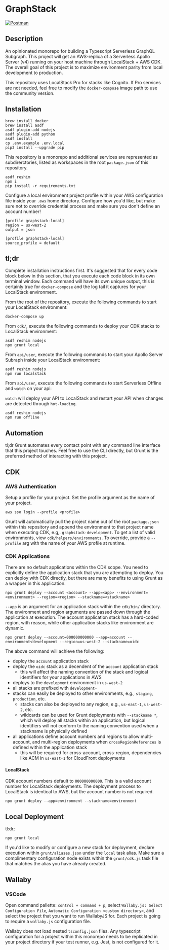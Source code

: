 # GraphStack

[![Postman](https://img.shields.io/badge/Postman-FF6C37?style=for-the-badge&logo=postman&logoColor=white)](https://www.postman.com/fattist/workspace/coada/collection/11209-aad271c3-d6d3-4fcc-a22a-9aa230678dc4)


## Description

An opinionated monorepo for building a Typescript Serverless GraphQL Subgraph. This project will get an AWS-replica of a Serverless Apollo Server (v4) running on your host machine through LocalStack + AWS CDK. The overall goal of this project is to maximize environment parity from local development to production.

This repository uses LocalStack Pro for stacks like Cognito. If Pro services are not needed, feel free to modify the `docker-compose` image path to use the community version.

## Installation

```
brew install docker
brew install asdf
asdf plugin-add nodejs
asdf plugin-add python
asdf install
cp .env.example .env.local
pip3 install --upgrade pip
```

This repository is a monorepo and additional services are represented as subdirerctories, listed as workspaces in the root `package.json` of this repository.

```
asdf reshim
npm i
pip install -r requirements.txt
```

Configure a local environment project profile within your AWS configuration file inside your `.aws` home directory. Configure how you'd like, but make sure not to override credential process and make sure you don't define an account number!

```
[profile graphstack-local]
region = us-west-2
output = json
```

```
[profile graphstack-local]
source_profile = default
```

## tl;dr

Complete installation instructions first. It's suggested that for every code block below in this section, that you execute each code block in its own terminal window. Each command will have its own unique output, this is certainly true for `docker-compose` and the log tail it captures for your LocalStack environment.

From the root of the repository, execute the following commands to start your LocalStack environment:

```
docker-compose up
```

From `cdk/`, execute the following commands to deploy your CDK stacks to LocalStack environment:

```
asdf reshim nodejs
npx grunt local
```

From `api/user`, execute the following commands to start your Apollo Server Subraph inside your LocalStack environment:

```
asdf reshim nodejs
npm run localstack
```

From `api/user`, execute the following commands to start Serverless Offline and `watch` on your api:

`watch` will deploy your API to LocalStack and restart your API when changes are detected through `hot-loading`.

```
asdf reshim nodejs
npm run offline
```

## Automation

tl;dr Grunt automates every contact point with any command line interface that this project touches. Feel free to use the CLI directly, but Grunt is the preferred method of interacting with this project.

## CDK

### AWS Authentication

Setup a profile for your project. Set the profile argument as the name of your project.

```
aws sso login --profile <profile>
```

Grunt will automatically pull the project name out of the root `package.json` within this repository and append the environment to that project name when executing CDK, e.g,. `graphstack-development`. To get a list of valid environments, view `cdk/helpers/environments`. To override, provide a `--profile` arg with the name of your AWS profile at runtime.

### CDK Applications

There are no default applications within the CDK scope. You need to explicitly define the application stack that you are attempting to deploy. You can deploy with CDK directly, but there are many benefits to using Grunt as a wrapper in this application.

```
npx grunt deploy --account <account> --app=<app> --environment=<environment> --region=<region> --stackname=<stackname>
```

`--app` is an argument for an application stack within the `cdk/bin/` directory. The environment and region arguments are passed down through the application at execution. The account application stack has a hard-coded region, with reason, while other application stacks like environment are dynamic.

```
npx grunt deploy --account=000000000000 --app=account --environment√development --region=us-west-2 --stackname=oidc
```

The above command will achieve the following:
- deploy the `account` application stack
- deploy the `oidc` stack as a decendent of the `account` application stack
    - this will affect the naming convention of the stack and logical identifiers for your applications in AWS
- deploys to the `development` environment in `us-west-2`
- all stacks are prefixed with `development-`
- stacks can easily be deployed to other environments, e.g., `staging`, `production`, etc.
    - stacks can also be deployed to any region, e.g., `us-east-1`, `us-west-2`, etc.
    - wildcards can be used for Grunt deployments with `--stackname *`, which will deploy all stacks within an application, but logical identifiers will not conform to the naming convention used when a stackname is physically defined
- all applications define account numbers and regions to allow multi-account, and multi-region deployments when `crossRegionReferences` is defined within the application stack
    - this will be required for cross-account, cross-region, dependencies like ACM in `us-east-1` for CloudFront deployments

#### LocalStack

CDK account numbers default to `000000000000`. This is a valid account number for LocalStack deployments. The deployment process to LocalStack is identical to AWS, but the account number is not required.

```
npx grunt deploy --app=environment --stackname=environment
```

## Local Deployment

tl:dr;

```
npx grunt local
```

If you'd like to modify or configure a new stack for deployment, declare execution within `grunt/aliases.json` under the `local` task alias. Make sure a complimentary configuration node exists within the `grunt/cdk.js` task file that matches the alias you have already created.

## Wallaby

### VSCode

Open command pallette: `control + command + p`, select `Wallaby.js: Select Configuration File`, `Automatic Configuration <custom directory>`, and select the project that you want to run WallabyJS for. Each project is going to require a `wallaby.js` configuration file.

Wallaby does not load nested `tsconfig.json` files. Any typescript configuration for a project within this monorepo needs to be replicated in your project directory if your test runner, e.g. Jest, is not configured for it.
